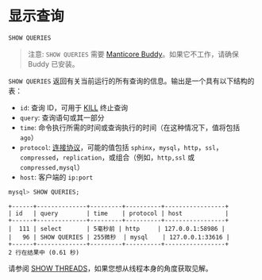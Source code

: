 # 显示查询

<!-- example SHOW QUERIES -->
```sql
SHOW QUERIES
```

> 注意: `SHOW QUERIES` 需要 [Manticore Buddy](../Installation/Manticore_Buddy.md)。如果它不工作，请确保 Buddy 已安装。

`SHOW QUERIES` 返回有关当前运行的所有查询的信息。输出是一个具有以下结构的表：

- `id`: 查询 ID，可用于 [KILL](../Node_info_and_management/KILL.md) 终止查询
- `query`: 查询语句或其一部分
- `time`: 命令执行所需的时间或查询执行的时间（在这种情况下，值将包括 `ago`）
- `protocol`: [连接协议](../Server_settings/Searchd.md#listen)，可能的值包括 `sphinx`，`mysql`，`http`，`ssl`，`compressed`，`replication`，或组合（例如，`http,ssl` 或 `compressed,mysql`）
- `host`: 客户端的 `ip:port`


<!-- request SQL -->
```sql
mysql> SHOW QUERIES;
```

<!-- response SQL -->
```
+------+--------------+---------+----------+-----------------+
| id   | query        | time    | protocol | host            |
+------+--------------+---------+----------+-----------------+
|  111 | select       | 5毫秒前 | http     | 127.0.0.1:58986 |
|   96 | SHOW QUERIES | 255微秒  | mysql    | 127.0.0.1:33616 |
+------+--------------+---------+----------+-----------------+
2 行在结果中 (0.61 秒)
```

<!-- end -->

请参阅 [SHOW THREADS](../Node_info_and_management/SHOW_THREADS.md)，如果您想从线程本身的角度获取见解。

<!-- proofread -->
